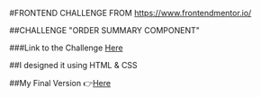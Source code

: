 #FRONTEND CHALLENGE FROM https://www.frontendmentor.io/

##CHALLENGE "ORDER SUMMARY COMPONENT"

###Link to the Challenge [ Here](https://www.frontendmentor.io/challenges/order-summary-component-QlPmajDUj/hub/order-summary-component-Byw8J8sEq)

##I designed it using HTML & CSS

##My Final Version 👉[Here](https://tinmon11.github.io/FrontEndMentorChallenge/)

